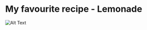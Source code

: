 # My favourite recipe - Lemonade

![Alt Text](https://www.thespruceeat.com/thmb/v-57IQif_RLGIJ4LfFiR9dYk0s8=/960x0/filters:no_upscale():max_bytes(150000):strip_icc():format(webp)/easy-lemonade-recipe-2097136-hero-01-b5c078af86414780a155b1d794b91041.JPG)
